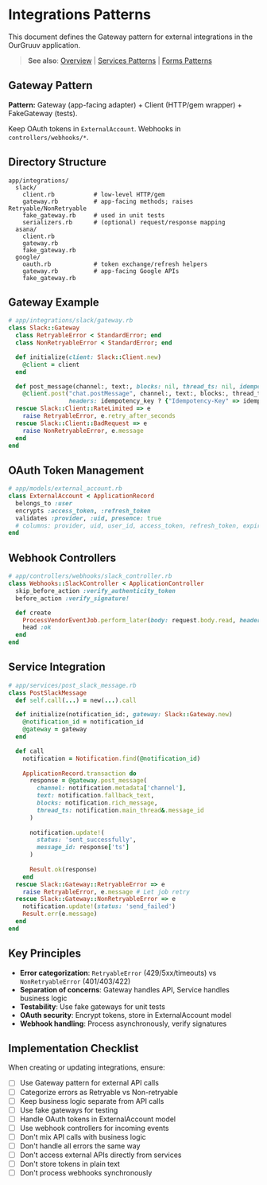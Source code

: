 # Integrations Patterns

This document defines the Gateway pattern for external integrations in the OurGruuv application.

> **See also**: [Overview](../overview.md) | [Services Patterns](./services-patterns.md) | [Forms Patterns](./forms-validation.md)

## Gateway Pattern

**Pattern:** Gateway (app-facing adapter) + Client (HTTP/gem wrapper) + FakeGateway (tests).

Keep OAuth tokens in `ExternalAccount`. Webhooks in `controllers/webhooks/*`.

## Directory Structure

```
app/integrations/
  slack/
    client.rb           # low-level HTTP/gem
    gateway.rb          # app-facing methods; raises Retryable/NonRetryable
    fake_gateway.rb     # used in unit tests
    serializers.rb      # (optional) request/response mapping
  asana/
    client.rb
    gateway.rb
    fake_gateway.rb
  google/
    oauth.rb            # token exchange/refresh helpers
    gateway.rb          # app-facing Google APIs
    fake_gateway.rb
```

## Gateway Example

```ruby
# app/integrations/slack/gateway.rb
class Slack::Gateway
  class RetryableError < StandardError; end
  class NonRetryableError < StandardError; end

  def initialize(client: Slack::Client.new)
    @client = client
  end

  def post_message(channel:, text:, blocks: nil, thread_ts: nil, idempotency_key: nil)
    @client.post("chat.postMessage", channel:, text:, blocks:, thread_ts:,
                 headers: idempotency_key ? {"Idempotency-Key" => idempotency_key} : {})
  rescue Slack::Client::RateLimited => e
    raise RetryableError, e.retry_after_seconds
  rescue Slack::Client::BadRequest => e
    raise NonRetryableError, e.message
  end
end
```

## OAuth Token Management

```ruby
# app/models/external_account.rb
class ExternalAccount < ApplicationRecord
  belongs_to :user
  encrypts :access_token, :refresh_token
  validates :provider, :uid, presence: true
  # columns: provider, uid, user_id, access_token, refresh_token, expires_at, scope
end
```

## Webhook Controllers

```ruby
# app/controllers/webhooks/slack_controller.rb
class Webhooks::SlackController < ApplicationController
  skip_before_action :verify_authenticity_token
  before_action :verify_signature!

  def create
    ProcessVendorEventJob.perform_later(body: request.body.read, headers: request.headers.to_h)
    head :ok
  end
end
```

## Service Integration

```ruby
# app/services/post_slack_message.rb
class PostSlackMessage
  def self.call(...) = new(...).call

  def initialize(notification_id:, gateway: Slack::Gateway.new)
    @notification_id = notification_id
    @gateway = gateway
  end

  def call
    notification = Notification.find(@notification_id)
    
    ApplicationRecord.transaction do
      response = @gateway.post_message(
        channel: notification.metadata['channel'],
        text: notification.fallback_text,
        blocks: notification.rich_message,
        thread_ts: notification.main_thread&.message_id
      )
      
      notification.update!(
        status: 'sent_successfully',
        message_id: response['ts']
      )
      
      Result.ok(response)
    end
  rescue Slack::Gateway::RetryableError => e
    raise RetryableError, e.message # Let job retry
  rescue Slack::Gateway::NonRetryableError => e
    notification.update!(status: 'send_failed')
    Result.err(e.message)
  end
end
```

## Key Principles

- **Error categorization**: `RetryableError` (429/5xx/timeouts) vs `NonRetryableError` (401/403/422)
- **Separation of concerns**: Gateway handles API, Service handles business logic
- **Testability**: Use fake gateways for unit tests
- **OAuth security**: Encrypt tokens, store in ExternalAccount model
- **Webhook handling**: Process asynchronously, verify signatures

## Implementation Checklist

When creating or updating integrations, ensure:
- [ ] Use Gateway pattern for external API calls
- [ ] Categorize errors as Retryable vs Non-retryable
- [ ] Keep business logic separate from API calls
- [ ] Use fake gateways for testing
- [ ] Handle OAuth tokens in ExternalAccount model
- [ ] Use webhook controllers for incoming events
- [ ] Don't mix API calls with business logic
- [ ] Don't handle all errors the same way
- [ ] Don't access external APIs directly from services
- [ ] Don't store tokens in plain text
- [ ] Don't process webhooks synchronously
